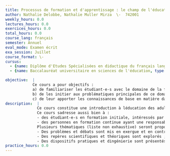 ```yaml
---
title: Processus de formation et d'apprentissage : le champ de l'éducation des adultes
author: Nathalie Delobbe, Nathalie Muller Mirza  \-  742001
weekly_hours: 0.0
lectures_hours: 0.0
exercices_hours: 0.0
total_hours: 0.0
course_lang: français
semester: Annuel
eval_mode: Examen écrit
exa_session: Juillet
course_format: \-
cursus:
  - {name: Diplôme d'Etudes Spécialisées en didactique du français langue étrangère, type: N/A, credits: 6.0}
  - {name: Baccalauréat universitaire en sciences de l'éducation, type: N/A, credits: 6.0}

objective:  |
            Ce cours a pour objectifs : 
            a) de familiariser les étudiant-e-s avec le domaine de la formation des adultes, 
            b) de les initier aux problématiques principales de ce domaine, 
            c) de leur apporter les connaissances de base en matière dapprentissage chez ladulte.
description:  |
              Ce cours constitue une introduction à léducation des adultes. Encore mal connue du grand public, la formation des adultes est cependant un champ de pratique sociale déterminant des sociétés contemporaines. 
              Ce cours sadresse aussi bien à : 
              -	des étudiant-e-s en formation initiale, intéressés par le champ en général et par les métiers de la formation des adultes en particulier 
              -	des personnes en formation continue ayant une responsabilité dans le domaine de léducation des adultes (enseignant de langue, animateur socioculturel, responsable de formation ou formateur dans une entreprise, une administration, un centre de formation professionnelle, etc.) ou envisageant de se professionnaliser dans le domaine. 
              Plusieurs thématiques (liste non exhaustive) seront proposées : 
              -	Des problèmes et débats sont mis en exergue et en controverse (expériences vs savoirs, andragogie vs pédagogie) ; 
              -	Des repères scientifiques et théoriques sont explorés ; 
              -	Des dispositifs pratiques et dingénierie sont présentés afin de permettre de mieux ancrer les éléments théoriques (la validation des acquis dexpérience, lanalyse des besoins de formation, la pédagogie de projet, etc.).
practice_hours: 0.0
---
```

